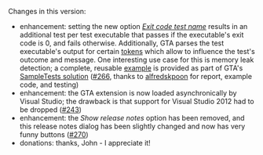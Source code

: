 Changes in this version:
* enhancement: setting the new option [*Exit code test name*](https://github.com/csoltenborn/GoogleTestAdapter#evaluating_exit_code) results in an additional test per test executable that passes if the executable's exit code is 0, and fails otherwise. Additionally, GTA parses the test executable's output for certain [tokens](https://github.com/csoltenborn/GoogleTestAdapter#evaluating_exit_code_tokens) which allow to influence the test's outcome and message. One interesting use case for this is memory leak detection; a complete, reusable [example](https://github.com/csoltenborn/GoogleTestAdapter#evaluating_exit_code_leak_example) is provided as part of GTA's [SampleTests solution](https://github.com/csoltenborn/GoogleTestAdapter/tree/master/SampleTests) ([#266](https://github.com/csoltenborn/GoogleTestAdapter/issues/266), thanks to [alfredskpoon](https://github.com/alfredskpoon) for report, example code, and testing)
* enhancement: the GTA extension is now loaded asynchronically by Visual Studio; the drawback is that support for Visual Studio 2012 had to be dropped ([#243](https://github.com/csoltenborn/GoogleTestAdapter/issues/243))
* enhancement: the *Show release notes* option has been removed, and this release notes dialog has been slightly changed and now has very funny buttons ([#270](https://github.com/csoltenborn/GoogleTestAdapter/issues/270))
* donations: thanks, John - I appreciate it!
